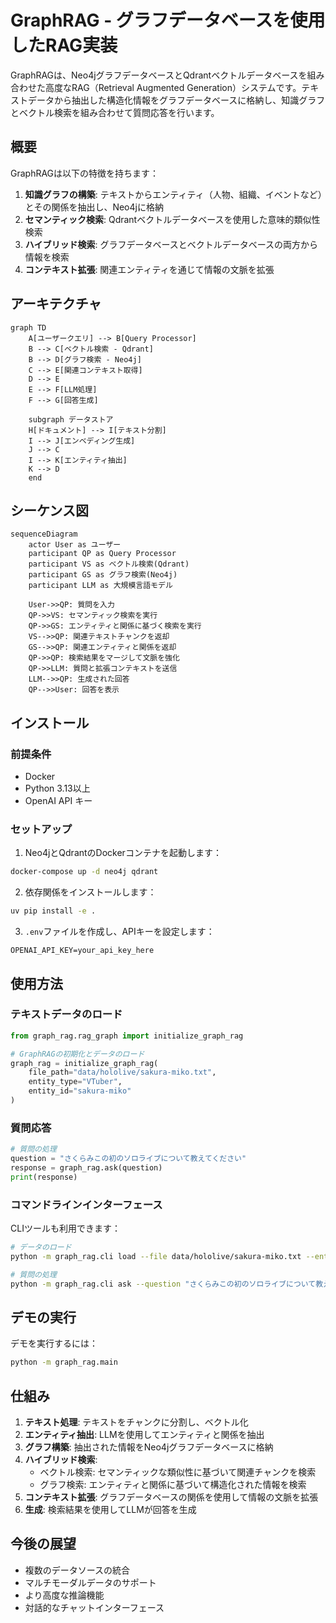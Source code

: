 # GraphRAG - グラフデータベースを使用したRAG実装

GraphRAGは、Neo4jグラフデータベースとQdrantベクトルデータベースを組み合わせた高度なRAG（Retrieval Augmented Generation）システムです。テキストデータから抽出した構造化情報をグラフデータベースに格納し、知識グラフとベクトル検索を組み合わせて質問応答を行います。

## 概要

GraphRAGは以下の特徴を持ちます：

1. **知識グラフの構築**: テキストからエンティティ（人物、組織、イベントなど）とその関係を抽出し、Neo4jに格納
2. **セマンティック検索**: Qdrantベクトルデータベースを使用した意味的類似性検索
3. **ハイブリッド検索**: グラフデータベースとベクトルデータベースの両方から情報を検索
4. **コンテキスト拡張**: 関連エンティティを通じて情報の文脈を拡張

## アーキテクチャ

```mermaid
graph TD
    A[ユーザークエリ] --> B[Query Processor]
    B --> C[ベクトル検索 - Qdrant]
    B --> D[グラフ検索 - Neo4j]
    C --> E[関連コンテキスト取得]
    D --> E
    E --> F[LLM処理]
    F --> G[回答生成]

    subgraph データストア
    H[ドキュメント] --> I[テキスト分割]
    I --> J[エンベディング生成]
    J --> C
    I --> K[エンティティ抽出]
    K --> D
    end
```

## シーケンス図

```mermaid
sequenceDiagram
    actor User as ユーザー
    participant QP as Query Processor
    participant VS as ベクトル検索(Qdrant)
    participant GS as グラフ検索(Neo4j)
    participant LLM as 大規模言語モデル
    
    User->>QP: 質問を入力
    QP->>VS: セマンティック検索を実行
    QP->>GS: エンティティと関係に基づく検索を実行
    VS-->>QP: 関連テキストチャンクを返却
    GS-->>QP: 関連エンティティと関係を返却
    QP->>QP: 検索結果をマージして文脈を強化
    QP->>LLM: 質問と拡張コンテキストを送信
    LLM-->>QP: 生成された回答
    QP-->>User: 回答を表示
```

## インストール

### 前提条件

- Docker
- Python 3.13以上
- OpenAI API キー

### セットアップ

1. Neo4jとQdrantのDockerコンテナを起動します：

```bash
docker-compose up -d neo4j qdrant
```

2. 依存関係をインストールします：

```bash
uv pip install -e .
```

3. `.env`ファイルを作成し、APIキーを設定します：

```
OPENAI_API_KEY=your_api_key_here
```

## 使用方法

### テキストデータのロード

```python
from graph_rag.rag_graph import initialize_graph_rag

# GraphRAGの初期化とデータのロード
graph_rag = initialize_graph_rag(
    file_path="data/hololive/sakura-miko.txt",
    entity_type="VTuber",
    entity_id="sakura-miko"
)
```

### 質問応答

```python
# 質問の処理
question = "さくらみこの初のソロライブについて教えてください"
response = graph_rag.ask(question)
print(response)
```

### コマンドラインインターフェース

CLIツールも利用できます：

```bash
# データのロード
python -m graph_rag.cli load --file data/hololive/sakura-miko.txt --entity-type VTuber --entity-id sakura-miko

# 質問の処理
python -m graph_rag.cli ask --question "さくらみこの初のソロライブについて教えてください" --entity-id sakura-miko --entity-type VTuber
```

## デモの実行

デモを実行するには：

```bash
python -m graph_rag.main
```

## 仕組み

1. **テキスト処理**: テキストをチャンクに分割し、ベクトル化
2. **エンティティ抽出**: LLMを使用してエンティティと関係を抽出
3. **グラフ構築**: 抽出された情報をNeo4jグラフデータベースに格納
4. **ハイブリッド検索**: 
   - ベクトル検索: セマンティックな類似性に基づいて関連チャンクを検索
   - グラフ検索: エンティティと関係に基づいて構造化された情報を検索
5. **コンテキスト拡張**: グラフデータベースの関係を使用して情報の文脈を拡張
6. **生成**: 検索結果を使用してLLMが回答を生成

## 今後の展望

- 複数のデータソースの統合
- マルチモーダルデータのサポート
- より高度な推論機能
- 対話的なチャットインターフェース
